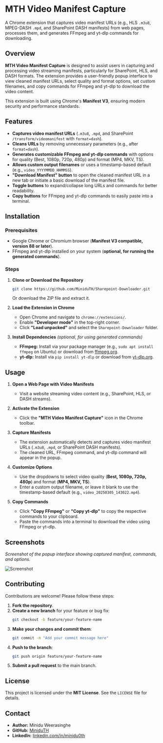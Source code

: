 # MTH Video Manifest Capture

A Chrome extension that captures video manifest URLs (e.g., HLS `.m3u8`, MPEG-DASH `.mpd`, and SharePoint DASH manifests) from web pages, processes them, and generates FFmpeg and yt-dlp commands for downloading. 

## Overview

**MTH Video Manifest Capture** is designed to assist users in capturing and processing video streaming manifests, particularly for SharePoint, HLS, and DASH formats. The extension provides a user-friendly popup interface to view cleaned manifest URLs, select quality and format options, set custom filenames, and copy commands for FFmpeg and yt-dlp to download the video content. 

This extension is built using Chrome's **Manifest V3**, ensuring modern security and performance standards.

## Features

- **Captures video manifest URLs** (`.m3u8`, `.mpd`, and SharePoint `/transform/videomanifest` with `format=dash`).
- **Cleans URLs** by removing unnecessary parameters (e.g., after `format=dash`).
- **Generates customizable FFmpeg and yt-dlp commands** with options for quality (Best, 1080p, 720p, 480p) and format (MP4, MKV, TS).
- **Allows custom output filenames** or uses a timestamp-based default (e.g., `video_YYYYMMDD_HHMMSS`).
- **"Download Manifest" button** to open the cleaned manifest URL in a new tab or initiate a basic download of the manifest file.
- **Toggle buttons** to expand/collapse long URLs and commands for better readability.
- **Copy buttons** for FFmpeg and yt-dlp commands to easily paste into a terminal.

## Installation

### Prerequisites

- Google Chrome or Chromium browser (**Manifest V3 compatible, version 88 or later**).
- FFmpeg and yt-dlp installed on your system (**optional, for running the generated commands**).

### Steps

1. **Clone or Download the Repository**
   ```bash
   git clone https://github.com/MiniduTH/Sharepoint-Downloader.git
   ```
   Or download the ZIP file and extract it.

2. **Load the Extension in Chrome**
   - Open Chrome and navigate to `chrome://extensions/`.
   - Enable **"Developer mode"** in the top-right corner.
   - Click **"Load unpacked"** and select the `Sharepoint-Downloader` folder.

3. **Install Dependencies** *(optional, for using generated commands)*
   - **FFmpeg:** Install via your package manager (e.g., `sudo apt install ffmpeg` on Ubuntu) or download from [ffmpeg.org](https://ffmpeg.org/).
   - **yt-dlp:** Install via `pip install yt-dlp` or download from [yt-dlp.org](https://yt-dlp.org/).

## Usage

1. **Open a Web Page with Video Manifests**
   - Visit a website streaming video content (e.g., SharePoint, HLS, or DASH streams).

2. **Activate the Extension**
   - Click the **"MTH Video Manifest Capture"** icon in the Chrome toolbar.

3. **Capture Manifests**
   - The extension automatically detects and captures video manifest URLs (`.m3u8`, `.mpd`, or SharePoint DASH manifests).
   - The cleaned URL, FFmpeg command, and yt-dlp command will appear in the popup.

4. **Customize Options**
   - Use the dropdowns to select video quality (**Best, 1080p, 720p, 480p**) and format (**MP4, MKV, TS**).
   - Enter a custom output filename, or leave it blank to use the timestamp-based default (e.g., `video_20250305_143022.mp4`).

5. **Copy Commands**
   - Click **"Copy FFmpeg"** or **"Copy yt-dlp"** to copy the respective commands to your clipboard.
   - Paste the commands into a terminal to download the video using FFmpeg or yt-dlp.


## Screenshots

_Screenshot of the popup interface showing captured manifest, commands, and options._

![Screenshot](https://i.ibb.co/XZrNYPGL/Screenshot-2025-03-05-1513s34.png)

## Contributing

Contributions are welcome! Please follow these steps:

1. **Fork the repository**.
2. **Create a new branch** for your feature or bug fix:
   ```bash
   git checkout -b feature/your-feature-name
   ```
3. **Make your changes and commit them**:
   ```bash
   git commit -m "Add your commit message here"
   ```
4. **Push to the branch**:
   ```bash
   git push origin feature/your-feature-name
   ```
5. **Submit a pull request** to the main branch.

## License

This project is licensed under the **MIT License**. See the `LICENSE` file for details.

## Contact

- **Author:** Minidu Weerasinghe  
- **GitHub:** [MiniduTH](https://github.com/MiniduTH)  
- **LinkedIn:** [linkedin.com/in/minidu0th](https://linkedin.com/in/minidu0th)  

